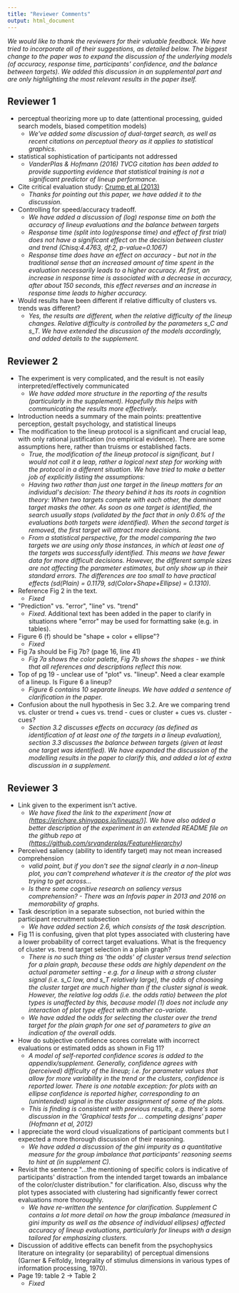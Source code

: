 ```yaml
---
title: "Reviewer Comments"
output: html_document
---
```


*We would like to thank the reviewers for their valuable feedback. We have tried to incorporate all of their suggestions, as detailed below.*
*The biggest change to the paper was to expand the discussion of the underlying models (of accuracy, response time, participants' confidence, and the balance between targets). We added this discussion in an supplemental part and are only highlighting the most relevant results in the paper itself.*

## Reviewer 1
- perceptual theorizing more up to date (attentional processing, guided search models, biased competition models)
    - *We've added some discussion of dual-target search, as well as recent citations on perceptual theory as it applies to statistical graphics.*
- statistical sophistication of participants not addressed
    - *VanderPlas & Hofmann (2016) TVCG citation has been added to provide supporting evidence that statistical training is not a significant predictor of lineup performance.*
- Cite critical evaluation study: [Crump et al (2013)](http://journals.plos.org/plosone/article?id=10.1371/journal.pone.0057410)
    - *Thanks for pointing out this paper, we have added it to the discussion.*
- Controlling for speed/accuracy tradeoff. 
    - *We have added a discussion of (log) response time on both the accuracy of lineup evaluations and the balance between targets*
    - *Response time (split into log(response time) and effect of first trial) does not have a significant effect on the decision between cluster and trend (Chisq:4.4763, df:2, p-value=0.1067)*
    - *Response time does have an effect on accuracy - but not in the traditional sense that an increased amount of time spent in the evaluation necessarily leads to a higher accuracy. At first, an increase in response time is associated with a decrease in accuracy, after about 150 seconds, this effect reverses and an increase in response time leads to higher accuracy.*
- Would results have been different if relative difficulty of clusters vs. trends was different?
    - *Yes, the results are different, when the relative difficulty of the lineup changes. Relative difficulty is controlled by the parameters s_C and s_T. We have extended the discussion of the models accordingly, and added details to the supplement.*
    
## Reviewer 2
- The experiment is very complicated, and the result is not easily interpreted/effectively communicated
    - *We have added more structure in the reporting of the results (particularly in the supplement). Hopefully this helps with communicating the results more effectively.*
- Introduction needs a summary of the main points: preattentive perception, gestalt psychology, and statistical lineups
- The modification to the lineup protocol is a significant and crucial leap, with only rational justification (no empirical evidence). There are some assumptions here, rather than truisms or established facts.
    - *True, the modification of the lineup protocol is significant, but I would not call it a leap, rather a logical next step for working with the protocol in a different situation. We have tried to make a better job of explicitly listing the assumptions:*
    - *Having two rather than just one target in the lineup matters for an individual's decision: The theory behind it has its roots in cognition theory: When two targets compete with each other, the dominant target masks the other. As soon as one target is identified, the search usually stops (validated by the fact that in only 0.6% of the evaluations both targets were identified).  When the second target is removed, the first target will attract more decisions.*
    - *From a statistical perspective, for the model comparing the two targets we are using only those instances, in which at least one of the targets was successfully identified. This means we have fewer data for more difficult decisions. However, the different sample sizes are not affecting the parameter estimates, but only show up in their standard errors. The differences are too small to have practical effects (sd(Plain) = 0.1179, sd(Color+Shape+Ellipse) = 0.1310).*
- Reference Fig 2 in the text.
    - *Fixed*
- "Prediction" vs. "error", "line" vs. "trend"
    - *Fixed*. Additional text has been added in the paper to clarify in situations where "error" may be used for formatting sake (e.g. in tables). 
- Figure 6 (f) should be "shape + color + ellipse"?
    - *Fixed*
- Fig 7a should be Fig 7b? (page 16, line 41)
    - *Fig 7a shows the color palette, Fig 7b shows the shapes - we think that all references and descriptions reflect this now.*
- Top of pg 19 - unclear use of "plot" vs. "lineup". Need a clear example of a lineup. Is Figure 6 a lineup?
    - *Figure 6 contains 10 separate lineups. We have added a sentence of clarification in the paper.*
- Confusion about the null hypothesis in Sec 3.2. Are we comparing trend vs. cluster or trend + cues vs. trend - cues or cluster + cues vs. cluster - cues? 
    - *Section 3.2 discusses effects on accuracy (as defined as identification of at least one of the targets in a lineup evaluation), section 3.3 discusses the balance between targets (given at least one target was identified). We have expanded the discussion of the modelling results in the paper to clarify this, and added a lot of extra discussion in a supplement.*
    
    
## Reviewer 3
- Link given to the experiment isn't active.
    - *We have fixed the link to the experiment [now at (https://erichare.shinyapps.io/lineups/)]. We have also added a better description of the experiment in  an extended README file on the github repo at (https://github.com/srvanderplas/FeatureHierarchy)*
- Perceived saliency (ability to identify target) may not mean increased comprehension
    - *valid point, but if you don't see the signal clearly in a non-lineup plot, you can't comprehend whatever it is the creator of the plot was trying to get across...*
    - *Is there some cognitive research on saliency versus comprehension? - There was an Infovis paper in 2013 and 2016 on memorability of graphs.*
- Task description in a separate subsection, not buried within the participant recruitment subsection
    - *We have added section 2.6, which consists of the task description.*
- Fig 11 is confusing, given that plot types associated with clustering have a lower probability of correct target evaluations. What is the frequency of cluster vs. trend target selection in a plain graph?
    - *There is no such thing as 'the odds' of cluster versus trend selection for a plain graph, because these odds are highly dependent on the actual parameter setting - e.g. for a lineup with a strong cluster signal (i.e. s_C low, and s_T relatively large), the odds of choosing the cluster target are much higher than if the cluster signal is weak. However, the relative log odds (i.e. the odds ratio) between the plot types is unaffected by this, because model (1) does not include any interaction of plot type effect with another co-variate.*
    - *We have added the odds for selecting the cluster over the trend target for the plain graph for one set of parameters to give an indication of the overall odds.*
- How do subjective confidence scores correlate with incorrect evaluations or estimated odds as shown in Fig 11?
    - *A model of self-reported confidence scores is added to the appendix/supplement. Generally, confidence agrees with (perceived) difficulty of the lineup; i.e. for parameter values that allow for more variability in the trend or the clusters, confidence is reported lower. There is one notable exception: for plots with an ellipse confidence is reported higher, corresponding to an (unintended) signal in the cluster assignment of some of the plots.*
    - *This is finding is  consistent with previous results, e.g. there's some discussion in the 'Graphical tests for ... competing designs' paper (Hofmann et al, 2012)*
- I appreciate the word cloud visualizations of participant comments but I expected a more thorough discussion of their reasoning. 
    - *We have added a discussion of the gini impurity as a quantitative measure for the group imbalance that participants' reasoning seems to hint at (in supplement C).*
- Revisit the sentence "...the mentioning of specific colors is indicative of participants' distraction from the intended target towards an imbalance of the color/cluster distribution." for clarification. Also, discuss why the plot types associated with clustering had significantly fewer correct evaluations more thoroughly.
    - *We have re-written the sentence for clarification. Supplement C contains a lot more detail on how the group imbalance (measured in gini impurity as well as the absence of individual ellipses) affected accuracy of lineup evaluations, particularly for lineups with a design tailored for emphasizing clusters.*
- Discussion of additive effects can benefit from the psychophysics literature on integrality (or separability) of perceptual dimensions (Garner & Felfoldy, Integrality of stimulus dimensions in various types of information processing, 1970). 
- Page 19: table 2 -> Table 2
    - *Fixed*